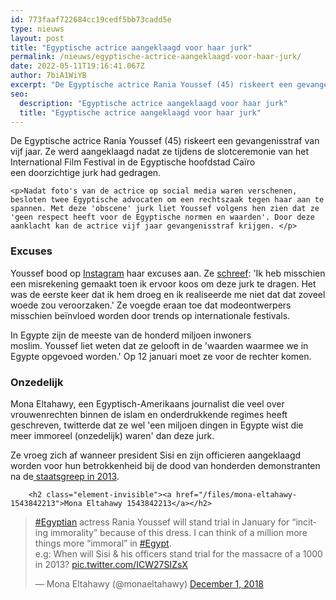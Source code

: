 ```yaml
---
id: 773faaf722684cc19cedf5bb73cadd5e
type: nieuws
layout: post
title: "Egyptische actrice aangeklaagd voor haar jurk"
permalink: /nieuws/egyptische-actrice-aangeklaagd-voor-haar-jurk/
date: 2022-05-11T19:16:41.067Z
author: 7biA1WiYB
excerpt: "De Egyptische actrice Rania Youssef (45) riskeert een gevangenisstraf van vijf jaar. Ze werd aangeklaagd nadat ze tijdens de slotceremonie van het International Film Festival in de Egyptische hoofdstad Caïro een doorzichtige jurk had gedragen.   "
seo:
  description: "Egyptische actrice aangeklaagd voor haar jurk"
  title: "Egyptische actrice aangeklaagd voor haar jurk"
---
```

De Egyptische actrice Rania Youssef (45) riskeert een gevangenisstraf van vijf jaar. Ze werd aangeklaagd nadat ze tijdens de slotceremonie van het International Film Festival in de Egyptische hoofdstad Caïro een doorzichtige jurk had gedragen.   

    <p>Nadat foto's van de actrice op social media waren verschenen, besloten twee Egyptische advocaten om een rechtszaak tegen haar aan te spannen. Met deze 'obscene' jurk liet Youssef volgens hen zien dat ze 'geen respect heeft voor de Egyptische normen en waarden'. Door deze aanklacht kan de actrice vijf jaar gevangenisstraf krijgen. </p>
<h3>Excuses</h3>
<p>Youssef bood op <a href="https://www.instagram.com/raniayoussef_/?hl=nl" target="_blank">Instagram</a> haar excuses aan. Ze <a href="https://eu.usatoday.com/story/life/people/2018/12/01/egyptian-actress-headed-trial-wearing-revealing-dress/2174977002/" target="_blank">schreef</a>: 'Ik heb misschien een misrekening gemaakt toen ik ervoor koos om deze jurk te dragen. Het was de eerste keer dat ik hem droeg en ik realiseerde me niet dat dat zoveel woede zou veroorzaken.' Ze voegde eraan toe dat modeontwerpers misschien beïnvloed worden door trends op internationale festivals.</p>
<p>In Egypte zijn de meeste van de honderd miljoen inwoners moslim. Youssef liet weten dat ze gelooft in de 'waarden waarmee we in Egypte opgevoed worden.' Op 12 januari moet ze voor de rechter komen.</p>
<h3>Onzedelijk</h3>
<p>Mona Eltahawy, een Egyptisch-Amerikaans journalist die veel over vrouwenrechten binnen de islam en onderdrukkende regimes heeft geschreven, twitterde dat ze wel 'een miljoen dingen in Egypte wist die meer immoreel (onzedelijk) waren' dan deze jurk. </p>
<p>Ze vroeg zich af wanneer president Sisi en zijn officieren aangeklaagd worden voor hun betrokkenheid bij de dood van honderden demonstranten na de<a href="https://nl.wikipedia.org/wiki/Protesten_en_staatsgreep_in_Egypte_in_2013" target="_blank"> staatsgreep in 2013</a>. <div class="media media-element-container media-default"><div id="file-535503" class="file file-document file-text-oembed">

        <h2 class="element-invisible"><a href="/files/mona-eltahawy-1543842213">Mona Eltahawy 1543842213</a></h2>
    
  
  <div class="content">
    
<blockquote class="twitter-tweet" data-width="550"><p lang="en" dir="ltr"><a href="https://twitter.com/hashtag/Egyptian?src=hash&amp;ref_src=twsrc%5Etfw">#Egyptian</a> actress Rania Youssef will stand trial in January for “inciting immorality” because of this dress. I can think of a million more things more “immoral” in <a href="https://twitter.com/hashtag/Egypt?src=hash&amp;ref_src=twsrc%5Etfw">#Egypt</a>. <br>e.g: When will Sisi &amp; his officers stand trial for the massacre of a 1000 in 2013?  <a href="https://t.co/ICW27SIZsX">pic.twitter.com/ICW27SIZsX</a></p>&mdash; Mona Eltahawy (@monaeltahawy) <a href="https://twitter.com/monaeltahawy/status/1068954311521181696?ref_src=twsrc%5Etfw">December 1, 2018</a></blockquote>
<script async="" src="https://platform.twitter.com/widgets.js" charset="utf-8"></script>
  </div>

  
</div>
</div>  
